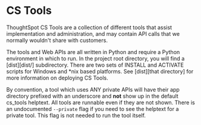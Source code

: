 # CS Tools

ThoughtSpot CS Tools are a collection of different tools that assist implementation and
administration, and may contain API calls that we normally wouldn't share with
customers.

The tools and Web APIs are all written in Python and require a Python environment in
which to run. In the project root directory, you will find a [dist][dist/] subdirectory.
There are two sets of INSTALL and ACTIVATE scripts for Windows and \*nix based
platforms. See [dist][that directory] for more information on deploying CS Tools.

By convention, a tool which uses ANY private APIs will have their app directory prefixed
with an underscore and **not** show up in the default cs_tools helptext. All tools are
runnable even if they are not shown. There is an undocumented `--private` flag if you
need to see the helptext for a private tool. This flag is not needed to run the tool
itself.

[dist]: ../../dist/
